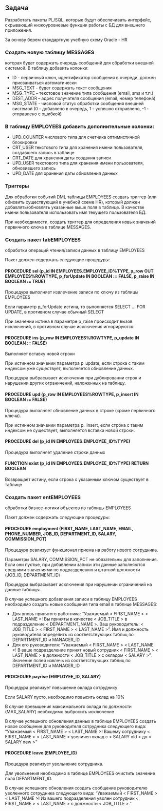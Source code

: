 
## Задача

Разработать пакеты PL/SQL, которые будут обеспечивать интерфейс, скрывающий низкоуровневые функции работы с БД для внешнего приложения. 

За основу берем стандартную учебную схему Oracle - HR


### Создать новую таблицу MESSAGES
которая будет содержать очередь сообщений для обработки внешней системой. В таблицу добавить колонки: 
-  ID - первичный ключ, идентификатор сообщения в очереди, должен присваиваться автоматически 
-  MSG_TEXT - будет содержать текст сообщения 
-  MSG_TYPE – текстовое значение типа сообщения (email, sms и т.п.) 
-  DEST_ADDR – адрес получателя сообщения (email, номер телефона) 
-  MSG_STATE - числовой статус обработки сообщения внешней системой (0 - добавлено в очередь, 1 - успешно отправлено, -1 - отправлено с ошибкой) 
 

### В таблицу EMPLOYEES добавить дополнительные колонки:  
-  UPD_COUNTER числового типа для счетчика оптимистичной блокировки 
-  CRT_USER текстового типа для хранения имени пользователя, создавшего запись в таблице 
-  CRT_DATE для хранения даты создания записи 
-  UPD_USER текстового типа для хранения имени пользователя, обновившего запись 
-  UPD_DATE для хранения даты обновления данных 

### Триггеры 
Для обработки событий DML таблицы EMPLOYEES создать триггер (или обновить существующий в учебной схеме HR), который должен добавлять/обновлять указанные выше поля в таблице. В качестве имени пользователя использовать имя текущего пользователя БД. 

При необходимости, создать триггер для определения новых значений первичного ключа в таблице MESSAGES. 

### Создать пакет tabEMPLOYEES 
обработки операций чтения/записи данных в таблицу EMPLOYEES 

Пакет должен содержать следующие процедуры: 

#### PROCEDURE sel (p_id IN EMPLOYEES.EMPLOYEE_ID%TYPE, p_row OUT EMPLOYEES%ROWTYPE, p_forUpdate IN BOOLEAN := FALSE, p_raise IN BOOLEAN := TRUE) 

Процедура выполняет извлечение записи по ключу из таблицы EMPLOYEES 

Если параметр p_forUpdate истина, то выполняется SELECT … FOR UPDATE, в противном случае обычный SELECT 

При значении истина в параметре p_raise происходит вызов исключений, в противном случае исключения игнорируются 

#### PROCEDURE ins (p_row IN EMPLOYEES%ROWTYPE, p_update IN BOOLEAN := FALSE) 
Выполняет вставку новой строки 

При истинном значении параметра p_update, если строка с таким индексом уже существует, выполняется обновление данных. 

Процедура выбрасывает исключения при дублировании строк и нарушении других ограничений, наложенных на таблицу. 

#### PROCEDURE upd (p_row IN EMPLOYEES%ROWTYPE, p_insert IN BOOLEAN := FALSE) 
Процедура выполняет обновление данных в строке (кроме первичного ключа). 

При истинном значении параметра p_ insert, если строка с таким индексом не существует, выполняется вставка новой строки. 

#### PROCEDURE del (p_id IN EMPLOYEES.EMPLOYEE_ID%TYPE) 
Процедура выполняет удаление строки данных 

#### FUNCTION exist (p_id IN EMPLOYEES.EMPLOYEE_ID%TYPE) RETURN BOOLEAN 
Возвращает истину, если строка с указанным ключом существует в таблице 
 
### Создать пакет entEMPLOYEES 
обработки бизнес-логики объектов из таблицы EMPLOYEES 

Пакет должен содержать следующие процедуры: 

#### PROCEDURE employment (FIRST_NAME, LAST_NAME, EMAIL, PHONE_NUMBER, JOB_ID, DEPARTMENT_ID, SALARY, COMMISSION_PCT) 

Процедура реализует функционал приема на работу нового сотрудника. 

Параметры SALARY, COMMISSION_PCT не обязательны для заполнения. Если они пустые, при добавлении записи эти данные заполняются средними значениями по подразделению и штатной должности (JOB_ID, DEPARTMENT_ID) 

Процедура выбрасывает исключения при нарушении ограничений на данные таблицы. 

В случае успешного добавления записи в таблицу EMPLOYEES необходимо создать новые сообщения типа email в таблице MESSAGES: 
- Для вновь принятого работника: “Уважаемый < FIRST_NAME > < LAST_NAME >! Вы приняты в качестве < JOB_TITLE > в подразделение < DEPARTMENT_NAME >. Ваш руководитель: < JOB_TITLE > < FIRST_NAME > < LAST_NAME >”. Имя и должность руководителя определить из соответствующих таблиц по DEPARTMENT_ID и MANAGER_ID 
- Для его руководителя: “Уважаемый < FIRST_NAME > < LAST_NAME >! В ваше подразделение принят новый сотрудник < FIRST_NAME > < LAST_NAME > в должности < JOB_TITLE > с окладом < SALARY >”. Значение полей извлечь из соответствующих таблиц по DEPARTMENT_ID и MANAGER_ID  
 
#### PROCEDURE payrise (EMPLOYEE_ID, SALARY) 
Процедура реализует повышение оклада сотруднику 

Если SALARY пусто, необходимо повысить оклад на 10% 

В случае превышения максимального оклада по должности (MAX_SALARY) необходимо выбросить исключение 

В случае успешного обновления данных в таблице EMPLOYEES создать новое сообщение для руководителя сотрудника следующего вида: “Уважаемый < FIRST_NAME > < LAST_NAME >! Вашему сотруднику < FIRST_NAME > < LAST_NAME > увеличен оклад с < SALARY old > до < SALARY new >” 
 
#### PROCEDURE leave (EMPLOYEE_ID) 
Процедура реализует увольнение сотрудника. 

Для увольнения необходимо в таблице EMPLOYEES очистить значение поля DEPARTMENT_ID. 

В случае успешного обновления создать сообщение руководителю уволенного сотрудника следующего вида: “Уважаемый < FIRST_NAME > < LAST_NAME >! Из вашего подразделения уволен сотрудник < FIRST_NAME > < LAST_NAME > с должности < JOB_TITLE >.”
